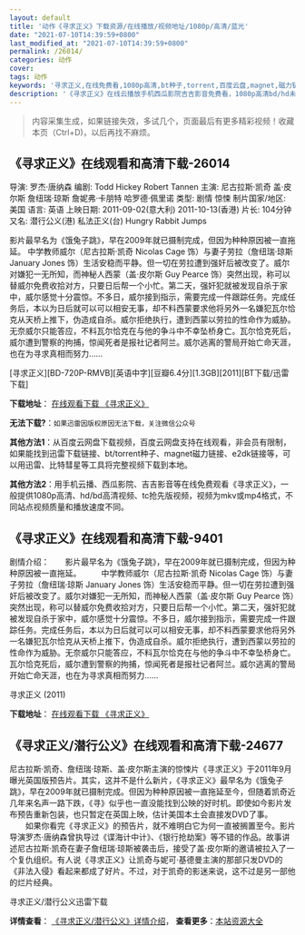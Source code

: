```yaml
---
layout: default
title: '动作《寻求正义》下载资源/在线播放/视频地址/1080p/高清/蓝光'
date: "2021-07-10T14:39:59+0800"
last_modified_at: "2021-07-10T14:39:59+0800"
permalink: /26014/
categories: 动作
cover:
tags: 动作
keywords: '寻求正义,在线免费看,1080p高清,bt种子,torrent,百度云盘,magnet,磁力链,迅雷下载资源'
description: '《寻求正义》在线云播放手机西瓜影院吉吉影音免费看，1080p高清bd/hd未删减完整版和tc抢先枪版，mkv/mp4格式，附带bt/torrent种子、magnet/磁力链、百度云盘、网盘资源迅雷下载链接'
---
```


>内容采集生成，如果链接失效，多试几个，页面最后有更多精彩视频！收藏本页（Ctrl+D)，以后再找不麻烦。


## 《寻求正义》在线观看和高清下载-26014

导演: 罗杰·唐纳森 编剧: Todd Hickey Robert Tannen 主演: 尼古拉斯·凯奇 盖·皮尔斯 詹纽瑞·琼斯 詹妮弗·卡朋特 哈罗德·佩里诺 类型: 剧情 惊悚 制片国家/地区: 美国 语言: 英语 上映日期: 2011-09-02(意大利) 2011-10-13(香港) 片长: 104分钟 又名: 潜行公义(港) 私法正义(台) Hungry Rabbit Jumps

影片最早名为《饿兔子跳》，早在2009年就已摄制完成，但因为种种原因被一直拖延。 中学教师威尔（尼古拉斯·凯奇 Nicolas Cage 饰）与妻子劳拉（詹纽瑞·琼斯 January Jones 饰）生活安稳而平静。但一切在劳拉遭到强奸后被改变了。威尔对嫌犯一无所知，而神秘人西蒙（盖·皮尔斯 Guy Pearce 饰）突然出现，称可以替威尔免费收拾对方，只要日后帮一个小忙。第二天，强奸犯就被发现自杀于家中，威尔感觉十分震惊。不多日，威尔接到指示，需要完成一件跟踪任务。完成任务后，本以为日后就可以可以相安无事，却不料西蒙要求他将另外一名嫌犯瓦尔恰克从天桥上推下，伪造成自杀。威尔拒绝执行，遭到西蒙以劳拉的性命作为威胁。无奈威尔只能答应，不料瓦尔恰克在与他的争斗中不幸坠桥身亡。瓦尔恰克死后，威尔遭到警察的拘捕，惊闻死者是报社记者阿兰。威尔逃离的警局开始亡命天涯，也在为寻求真相而努力……


[寻求正义][BD-720P-RMVB][英语中字][豆瓣6.4分][1.3GB][2011][BT下载/迅雷下载]

**下载地址**： [在线观看下载 《寻求正义》](https://www.btdx8.com/torrent/seeking_justice_2011.html) 


**无法下载?**：`如果迅雷因版权原因无法下载，关注微信公众号 `

**其他方法1**：从百度云网盘下载视频，百度云网盘支持在线观看，非会员有限制，如果能找到迅雷下载链接、bt/torrent种子、magnet磁力链接、e2dk链接等，可以用迅雷、比特彗星等工具将完整视频下载到本地。

**其他方法2**：用手机云播、西瓜影院、吉吉影音等在线免费观看《寻求正义》，一般提供1080p高清、hd/bd高清视频、tc抢先版视频，视频为mkv或mp4格式，不同站点视频质量和播放速度不同。


## 《寻求正义》在线观看和高清下载-9401

剧情介绍：　　影片最早名为《饿兔子跳》，早在2009年就已摄制完成，但因为种种原因被一直拖延。  　　中学教师威尔（尼古拉斯·凯奇 Nicolas Cage 饰）与妻子劳拉（詹纽瑞·琼斯 January Jones 饰）生活安稳而平静。但一切在劳拉遭到强奸后被改变了。威尔对嫌犯一无所知，而神秘人西蒙（盖·皮尔斯 Guy Pearce 饰）突然出现，称可以替威尔免费收拾对方，只要日后帮一个小忙。第二天，强奸犯就被发现自杀于家中，威尔感觉十分震惊。不多日，威尔接到指示，需要完成一件跟踪任务。完成任务后，本以为日后就可以可以相安无事，却不料西蒙要求他将另外一名嫌犯瓦尔恰克从天桥上推下，伪造成自杀。威尔拒绝执行，遭到西蒙以劳拉的性命作为威胁。无奈威尔只能答应，不料瓦尔恰克在与他的争斗中不幸坠桥身亡。瓦尔恰克死后，威尔遭到警察的拘捕，惊闻死者是报社记者阿兰。威尔逃离的警局开始亡命天涯，也在为寻求真相而努力......


寻求正义 (2011)

**下载地址**： [在线观看下载 《寻求正义》](https://www.btbtdy.me/btdy/dy9510.html) 


## 《寻求正义/潜行公义》在线观看和高清下载-24677

尼古拉斯·凯奇、詹纽瑞·琼斯、盖·皮尔斯主演的惊悚片《寻求正义》于2011年9月曝光英国版预告片。其实，这并不是什么新片，《寻求正义》最早名为《饿兔子跳》，早在2009年就已摄制完成。但因为种种原因被一直拖延至今，但随着凯奇近几年来名声一路下跌，《寻》似乎也一直没能找到公映的好时机。即使如今影片发布预告重新包装，也只暂定在英国上映，估计美国本土会直接发DVD了事。 　　如果你看完《寻求正义》的预告片，就不难明白它为何一直被搁置至今。影片导演罗杰&middot;唐纳森曾执导过《谍海计中计》、《银行抢劫案》等不错的作品。故事讲述尼古拉斯&middot;凯奇在妻子詹纽瑞·琼斯被袭击后，接受了盖&middot;皮尔斯的邀请被拉入了一个复仇组织。有人说《寻求正义》让凯奇与妮可&middot;基德曼主演的那部只发DVD的《非法入侵》看起来都成了好片。不过，对于凯奇的影迷来说，这不过是另一部他的烂片经典。


寻求正义/潜行公义迅雷下载

**详情查看**： [《寻求正义/潜行公义》详情介绍](/movie/24677/)， **查看更多**：[本站资源大全](/movie/t/all/)

